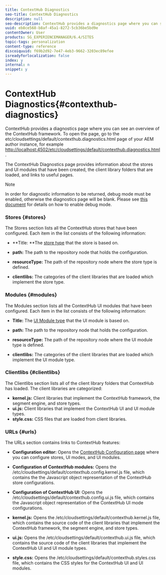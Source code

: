 ```yaml
---
title: ContextHub Diagnostics
seo-title: ContextHub Diagnostics
description: null
seo-description: ContextHub provides a diagnostics page where you can see an overview of the ContextHub framework
uuid: eb8ce568-b8af-45a1-8272-5cb36be5bd9e
contentOwner: User
products: SG_EXPERIENCEMANAGER/6.4/SITES
topic-tags: personalization
content-type: reference
discoiquuid: f69b2d92-7e47-4eb3-9662-3203ec89efee
isreadyforlocalization: false
index: y
internal: n
snippet: y
---
```


# ContextHub Diagnostics{#contexthub-diagnostics}

ContextHub provides a diagnostics page where you can see an overview of the ContextHub framework. To open the page, go to the etc/cloudsettings/default/contexthub.diagnostics.html page of your AEM author instance, for example [http://localhost:4502/etc/cloudsettings/default/contexthub.diagnostics.html](http://localhost:4502/etc/cloudsettings/default/contexthub.diagnostics.html).

The ContextHub Diagnostics page provides information about the stores and UI modules that have been created, the client library folders that are loaded, and links to useful pages.

>[!NOTE]
>
>In order for diagnostic information to be returned, debug mode must be enabled, otherwise the diagnostics page will be blank. Please see [this document](../../administering/using/contexthub-config.md#main-pars-title-480046972) for details on how to enable debug mode.

### Stores {#stores}

The Stores section lists all the ContextHub stores that have been configured. Each item in the list consists of the following information:

* **Title: **The [store type](../../developing/using/ch-samplestores.md) that the store is based on.

* **path:** The path to the repository node that holds the configuration.
* **resourceType:** The path of the repository node where the store type is defined.
* **clientlibs:** The categories of the client libraries that are loaded which implement the store type.

### Modules {#modules}

The Modules section lists all the ContextHub UI modules that have been configured. Each item in the list consists of the following information:

* **Title:** The [UI Module type](../../developing/using/ch-samplemodules.md) that the UI module is based on.

* **path:** The path to the repository node that holds the configuration.
* **resourceType:** The path of the repository node where the UI module type is defined.
* **clientlibs:** The categories of the client libraries that are loaded which implement the UI module type.

### Clientlibs {#clientlibs}

The Clientlibs section lists all of the client library folders that ContextHub has loaded. The client libraries are categorized:

* **kernel.js:** Client libraries that implement the ContextHub framework, the segment engine, and store types.
* **ui.js:** Client libraries that implement the ContextHub UI and UI module types.
* **style.css:** CSS files that are loaded from client libraries.

### URLs {#urls}

The URLs section contains links to ContextHub features:

* **Configuration editor:** Opens the [ContextHub Configuration page](../../administering/using/contexthub-config.md) where you can configure stores, UI modes, and UI modules.

* **Configuration of ContextHub modules:** Opens the /etc/cloudsettings/default/contexthub.config.kernel.js file, which contains the the Javascript object representation of the ContextHub store configurations.
* **Configuration of ContextHub UI:** Opens the /etc/cloudsettings/default/contexthub.config.ui.js file, which contains the Javascript object representation of the ContextHub UI mode configurations.
* **kernel.js:** Opens the /etc/cloudsettings/default/contexthub.kernel.js file, which contains the source code of the client libraries that implement the ContextHub framework, the segment engine, and store types.
* **ui.js:** Opens the /etc/cloudsettings/default/contexthub.ui.js file, which contains the source code of the client libraries that implement the ContextHub UI and UI module types.
* **style.css:** Opens the /etc/cloudsettings/default/contexthub.styles.css file, which contains the CSS styles for the ContextHub UI and UI modules.

